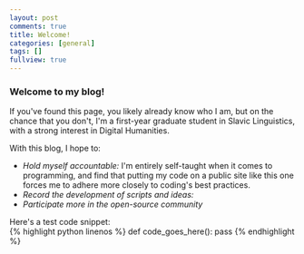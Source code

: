 ```yaml
---
layout: post
comments: true
title: Welcome!
categories: [general]
tags: []
fullview: true
---
```


### Welcome to my blog!

If you've found this page, you likely already know who I am, but on the chance that you don't, I'm a first-year graduate student in Slavic Linguistics, with a strong interest in Digital Humanities. 

With this blog, I hope to:

* *Hold myself accountable:* I'm entirely self-taught when it comes
  to programming, and find that putting my code on a public site like
  this one forces me to adhere more closely to coding's best
  practices.
* *Record the development of scripts and ideas:*
* *Participate more in the open-source community*


Here's a test code snippet:  
{% highlight python linenos %}
def code_goes_here():
    pass
{% endhighlight %}




<a href="POST_URL#disqus_thread"></a>
